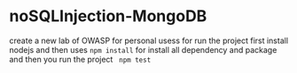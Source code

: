 # noSQLInjection-MongoDB
create a new lab of OWASP for personal usess
for run the project 
first install nodejs
and then uses ``` npm install ``` for install all dependency and package 
and then you run the project ```  npm test ```
